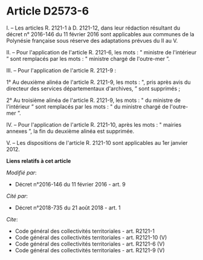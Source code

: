 # Article D2573-6

I. – Les articles R. 2121-1 à D. 2121-12, dans leur rédaction résultant du décret n° 2016-146 du 11 février 2016 sont
applicables aux communes de la Polynésie française sous réserve des adaptations prévues du II au V.

II. – Pour l'application de l'article R. 2121-6, les mots : " ministre de l'intérieur ” sont remplacés par les mots : "
ministre chargé de l'outre-mer ”.

III. – Pour l'application de l'article R. 2121-9 :

1° Au deuxième alinéa de l'article R. 2121-9, les mots : ", pris après avis du directeur des services départementaux
d'archives, ” sont supprimés ;

2° Au troisième alinéa de l'article R. 2121-9, les mots : " du ministre de l'intérieur ” sont remplacés par les mots : " du
ministre chargé de l'outre-mer ”.

IV. – Pour l'application de l'article R. 2121-10, après les mots : " mairies annexes ”, la fin du deuxième alinéa est
supprimée.

V. – Les dispositions de l'article R. 2121-10 sont applicables au 1er janvier 2012.

**Liens relatifs à cet article**

_Modifié par_:

  - Décret n°2016-146 du 11 février 2016 - art. 9

_Cité par_:

  - Décret n°2018-735 du 21 août 2018 - art. 1

_Cite_:

  - Code général des collectivités territoriales - art. R2121-1
  - Code général des collectivités territoriales - art. R2121-10 (V)
  - Code général des collectivités territoriales - art. R2121-6 (V)
  - Code général des collectivités territoriales - art. R2121-9 (V)
